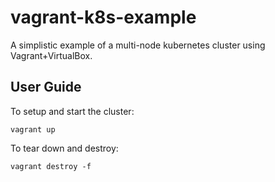 # vagrant-k8s-example

A simplistic example of a multi-node kubernetes cluster using Vagrant+VirtualBox.

## User Guide

To setup and start the cluster:

```
vagrant up
```

To tear down and destroy:

```
vagrant destroy -f
```

